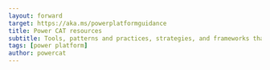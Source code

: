 ```yaml
---
layout: forward
target: https://aka.ms/powerplatformguidance
title: Power CAT resources
subtitle: Tools, patterns and practices, strategies, and frameworks that are based on real-world experience with customers, backed by expertise of our solution architects, engineers, and program managers.
tags: [power platform]
author: powercat
---
```


